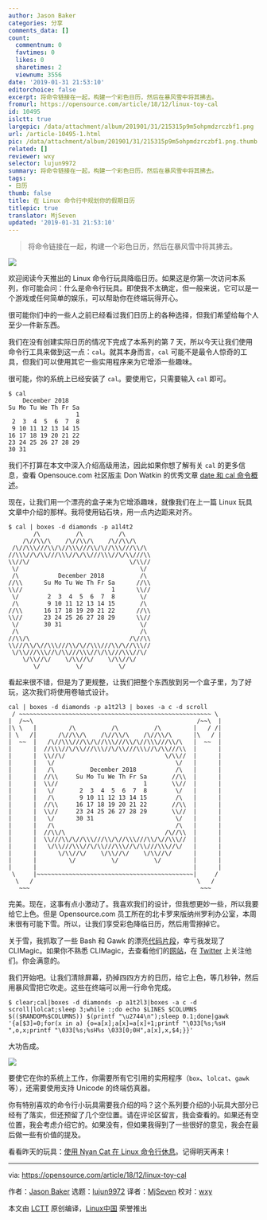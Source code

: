 ```yaml
---
author: Jason Baker
categories: 分享
comments_data: []
count:
  commentnum: 0
  favtimes: 0
  likes: 0
  sharetimes: 2
  viewnum: 3556
date: '2019-01-31 21:53:10'
editorchoice: false
excerpt: 将命令链接在一起，构建一个彩色日历，然后在暴风雪中将其拂去。
fromurl: https://opensource.com/article/18/12/linux-toy-cal
id: 10495
islctt: true
largepic: /data/attachment/album/201901/31/215315p9m5ohpmdzrczbf1.png
url: /article-10495-1.html
pic: /data/attachment/album/201901/31/215315p9m5ohpmdzrczbf1.png.thumb.jpg
related: []
reviewer: wxy
selector: lujun9972
summary: 将命令链接在一起，构建一个彩色日历，然后在暴风雪中将其拂去。
tags:
- 日历
thumb: false
title: 在 Linux 命令行中规划你的假期日历
titlepic: true
translator: MjSeven
updated: '2019-01-31 21:53:10'
---
```



> 
> 将命令链接在一起，构建一个彩色日历，然后在暴风雪中将其拂去。
> 
> 
> 


![](/data/attachment/album/201901/31/215315p9m5ohpmdzrczbf1.png)


欢迎阅读今天推出的 Linux 命令行玩具降临日历。如果这是你第一次访问本系列，你可能会问：什么是命令行玩具。即使我不太确定，但一般来说，它可以是一个游戏或任何简单的娱乐，可以帮助你在终端玩得开心。


很可能你们中的一些人之前已经看过我们日历上的各种选择，但我们希望给每个人至少一件新东西。


我们在没有创建实际日历的情况下完成了本系列的第 7 天，所以今天让我们使用命令行工具来做到这一点：`cal`。就其本身而言，`cal` 可能不是最令人惊奇的工具，但我们可以使用其它一些实用程序来为它增添一些趣味。


很可能，你的系统上已经安装了 `cal`。要使用它，只需要输入 `cal` 即可。



```
$ cal
    December 2018  
Su Mo Tu We Th Fr Sa
                   1
 2  3  4  5  6  7  8
 9 10 11 12 13 14 15
16 17 18 19 20 21 22
23 24 25 26 27 28 29
30 31          
```

我们不打算在本文中深入介绍高级用法，因此如果你想了解有关 `cal` 的更多信息，查看 Opensouce.com 社区版主 Don Watkin 的优秀文章 [date 和 cal 命令概述](https://opensource.com/article/16/12/using-calendar-function-linux)。


现在，让我们用一个漂亮的盒子来为它增添趣味，就像我们在上一篇 Linux 玩具文章中介绍的那样。我将使用钻石块，用一点内边距来对齐。



```
$ cal | boxes -d diamonds -p a1l4t2 
       /\          /\          /\
    /\//\\/\    /\//\\/\    /\//\\/\
 /\//\\\///\\/\//\\\///\\/\//\\\///\\/\
//\\\//\/\\///\\\//\/\\///\\\//\/\\///\\
\\//\/                            \/\\//
 \/                                  \/
 /\           December 2018          /\
//\\      Su Mo Tu We Th Fr Sa      //\\
\\//                         1      \\//
 \/        2  3  4  5  6  7  8       \/
 /\        9 10 11 12 13 14 15       /\
//\\      16 17 18 19 20 21 22      //\\
\\//      23 24 25 26 27 28 29      \\//
 \/       30 31                      \/
 /\                                  /\
//\\/\                            /\//\\
\\///\\/\//\\\///\\/\//\\\///\\/\//\\\//
 \/\\///\\\//\/\\///\\\//\/\\///\\\//\/
    \/\\//\/    \/\\//\/    \/\\//\/
       \/          \/          \/
```

看起来很不错，但是为了更规整，让我们把整个东西放到另一个盒子里，为了好玩，这次我们将使用卷轴式设计。



```
cal | boxes -d diamonds -p a1t2l3 | boxes -a c -d scroll        
 / ~~~~~~~~~~~~~~~~~~~~~~~~~~~~~~~~~~~~~~~~~~~~~~~~~~~~~~ \
|  /~~\                                              /~~\  |
|\ \   |         /\          /\          /\         |   / /|
| \   /|      /\//\\/\    /\//\\/\    /\//\\/\      |\   / |
|  ~~  |   /\//\\\///\\/\//\\\///\\/\//\\\///\\/\   |  ~~  |
|      |  //\\\//\/\\///\\\//\/\\///\\\//\/\\///\\  |      |
|      |  \\//\/                            \/\\//  |      |
|      |   \/                                  \/   |      |
|      |   /\          December 2018           /\   |      |
|      |  //\\     Su Mo Tu We Th Fr Sa       //\\  |      |
|      |  \\//                        1       \\//  |      |
|      |   \/       2  3  4  5  6  7  8        \/   |      |
|      |   /\       9 10 11 12 13 14 15        /\   |      |
|      |  //\\     16 17 18 19 20 21 22       //\\  |      |
|      |  \\//     23 24 25 26 27 28 29       \\//  |      |
|      |   \/      30 31                       \/   |      |
|      |   /\                                  /\   |      |
|      |  //\\/\                            /\//\\  |      |
|      |  \\///\\/\//\\\///\\/\//\\\///\\/\//\\\//  |      |
|      |   \/\\///\\\//\/\\///\\\//\/\\///\\\//\/   |      |
|      |      \/\\//\/    \/\\//\/    \/\\//\/      |      |
|      |         \/          \/          \/         |      |
|      |                                            |      |
 \     |~~~~~~~~~~~~~~~~~~~~~~~~~~~~~~~~~~~~~~~~~~~~|     /
  \   /                                              \   /
   ~~~                                                ~~~
```

完美。现在，这事有点小激动了。我喜欢我们的设计，但我想更妙一些，所以我要给它上色。但是 Opensource.com 员工所在的北卡罗来版纳州罗利办公室，本周末很有可能下雪。所以，让我们享受彩色降临日历，然后用雪擦掉它。


关于雪，我抓取了一些 Bash 和 Gawk 的漂亮[代码片段](http://climagic.org/coolstuff/let-it-snow.html)，幸亏我发现了 CLIMagic。如果你不熟悉 CLIMagic，去查看他们的[网站](http://climagic.org/)，在 [Twitter](https://twitter.com/climagic) 上关注他们。你会满意的。


我们开始吧。让我们清除屏幕，扔掉四四方方的日历，给它上色，等几秒钟，然后用暴风雪把它吹走。这些在终端可以用一行命令完成。



```
$ clear;cal|boxes -d diamonds -p a1t2l3|boxes -a c -d scroll|lolcat;sleep 3;while :;do echo $LINES $COLUMNS $(($RANDOM%$COLUMNS)) $(printf "\u2744\n");sleep 0.1;done|gawk '{a[$3]=0;for(x in a) {o=a[x];a[x]=a[x]+1;printf "\033[%s;%sH ",o,x;printf "\033[%s;%sH%s \033[0;0H",a[x],x,$4;}}'
```

大功告成。


![](/data/attachment/album/201901/31/215335x0lh9z90nr9hyr9n.gif)


要使它在你的系统上工作，你需要所有它引用的实用程序（`box`、`lolcat`、`gawk` 等），还需要使用支持 Unicode 的终端仿真器。


你有特别喜欢的命令行小玩具需要我介绍的吗？这个系列要介绍的小玩具大部分已经有了落实，但还预留了几个空位置。请在评论区留言，我会查看的。如果还有空位置，我会考虑介绍它的。如果没有，但如果我得到了一些很好的意见，我会在最后做一些有价值的提及。


看看昨天的玩具：[使用 Nyan Cat 在 Linux 命令行休息](https://opensource.com/article/18/12/linux-toy-nyancat)。记得明天再来！




---


via: <https://opensource.com/article/18/12/linux-toy-cal>


作者：[Jason Baker](https://opensource.com/users/jason-baker) 选题：[lujun9972](https://github.com/lujun9972) 译者：[MjSeven](https://github.com/MjSeven) 校对：[wxy](https://github.com/wxy)


本文由 [LCTT](https://github.com/LCTT/TranslateProject) 原创编译，[Linux中国](https://linux.cn/) 荣誉推出
